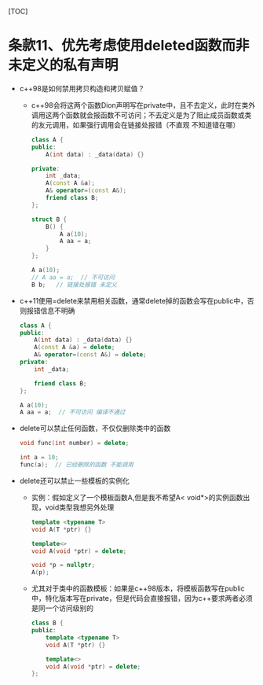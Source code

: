 [TOC]
# 条款11、优先考虑使用deleted函数而非未定义的私有声明

* c++98是如何禁用拷贝构造和拷贝赋值？
    * c++98会将这两个函数Dion声明写在private中，且不去定义，此时在类外调用这两个函数就会报函数不可访问；不去定义是为了阻止成员函数或类的友元调用，如果强行调用会在链接处报错（不直观 不知道错在哪）
        ```cpp
        class A {
        public:
            A(int data) : _data(data) {}

        private:
            int _data;
            A(const A &a);
            A& operator=(const A&);
            friend class B;
        };

        struct B {
            B() {
                A a(10);
                A aa = a;
            }
        };

        A a(10);
        // A aa = a;  // 不可访问
        B b;   // 链接处报错 未定义
        ```
* c++11使用=delete来禁用相关函数，通常delete掉的函数会写在public中，否则报错信息不明确
    ```cpp
    class A {
    public:
        A(int data) : _data(data) {}
        A(const A &a) = delete;
        A& operator=(const A&) = delete;
    private:
        int _data;
    
        friend class B;
    };

    A a(10);
    A aa = a;  // 不可访问 编译不通过
    ```

* delete可以禁止任何函数，不仅仅删除类中的函数
    ```cpp
    void func(int number) = delete;

    int a = 10;
    func(a);  // 已经删除的函数 不能调用
    ```

* delete还可以禁止一些模板的实例化
    * 实例：假如定义了一个模板函数A,但是我不希望A< void*>的实例函数出现，void类型我想另外处理
        ```cpp
        template <typename T>
        void A(T *ptr) {}

        template<>
        void A(void *ptr) = delete;

        void *p = nullptr;
        A(p);  
        ```
    * 尤其对于类中的函数模板：如果是c++98版本，将模板函数写在public中，特化版本写在private，但是代码会直接报错，因为c++要求两者必须是同一个访问级别的
        ```cpp
        class B {
        public:
            template <typename T>
            void A(T *ptr) {}

            template<>
            void A(void *ptr) = delete;
        };
        ```